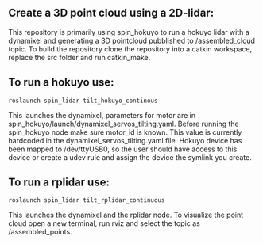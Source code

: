 ## Create a 3D point cloud using a 2D-lidar:
This repository is primarily using spin_hokuyo to run a hokuyo lidar with a dynamixel and generating a 3D pointcloud pubblished to /assembled_cloud topic.
To build the repository clone the repository into a catkin workspace, replace the src folder and run catkin_make.
## To run a hokuyo use:
    roslaunch spin_lidar tilt_hokuyo_continous
This launches the dynamixel, parameters for motor are in spin_hokuyo/launch/dynamixel_servos_tilting.yaml. Before running the spin_hokuyo node make sure motor_id is known. This value is currently hardcoded in the dynamixel_servos_tilting.yaml file. Hokuyo device has been mapped to /dev/ttyUSB0, so the user should have access to this device or create a udev rule and assign the device the symlink you create.
## To run a rplidar use:
    roslaunch spin_lidar tilt_rplidar_continuous
This launches the dynamixel and the rplidar node.
To visualize the point cloud open a new terminal, run rviz and select the topic as /assembled_points.
